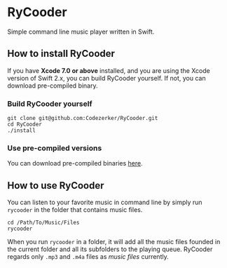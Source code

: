 # RyCooder
Simple command line music player written in Swift.

## How to install RyCooder

If you have __Xcode 7.0 or above__ installed, and you are using the Xcode version of Swift 2.x, you can build RyCooder yourself. If not, you can download pre-compiled binary.

### Build RyCooder yourself
```
git clone git@github.com:Codezerker/RyCooder.git
cd RyCooder
./install
```

### Use pre-compiled versions
You can download pre-compiled binaries [here](https://github.com/Codezerker/RyCooder/releases).

## How to use RyCooder

You can listen to your favorite music in command line by simply run `rycooder` in the folder that contains music files.

```
cd /Path/To/Music/Files
rycooder
```

When you run `rycooder` in a folder, it will add all the music files founded in the current folder and all its subfolders to the playing queue. RyCooder regards only `.mp3` and `.m4a` files as _music files_ currently.
